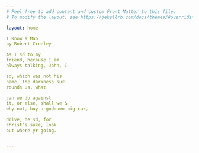 ```yaml
---
# Feel free to add content and custom Front Matter to this file.
# To modify the layout, see https://jekyllrb.com/docs/themes/#overriding-theme-defaults

layout: home

I Know a Man
by Robert Creeley

As I sd to my
friend, because I am
always talking,—John, I

sd, which was not his
name, the darkness sur-
rounds us, what

can we do against
it, or else, shall we &
why not, buy a goddamn big car,

drive, he sd, for
christ’s sake, look
out where yr going.


---
```

